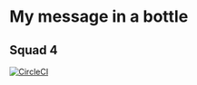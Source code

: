 # My message in a bottle
## Squad 4

[![CircleCI](https://circleci.com/gh/ase-squad4/ase-hw2/tree/master.svg?style=svg&circle-token=9802403e3b672fe2438707d25c98f5d61c7347b1)](https://circleci.com/gh/ase-squad4/ase-hw2/tree/master) 